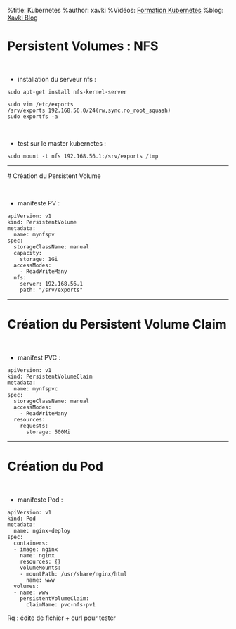 %title: Kubernetes 
%author: xavki
%Vidéos: [Formation Kubernetes](https://www.youtube.com/playlist?list=PLn6POgpklwWqfzaosSgX2XEKpse5VY2v5)
%blog: [Xavki Blog](https://xavki.blog)

# Persistent Volumes : NFS


<br>

* installation du serveur nfs :

```
sudo apt-get install nfs-kernel-server
```

```
sudo vim /etc/exports
/srv/exports 192.168.56.0/24(rw,sync,no_root_squash)
sudo exportfs -a
```

<br>

* test sur le master kubernetes :

```
sudo mount -t nfs 192.168.56.1:/srv/exports /tmp
```


-----------------------------------------------------------

# Création du Persistent Volume


<br>

* manifeste PV :

```
apiVersion: v1
kind: PersistentVolume
metadata:
  name: mynfspv
spec:
  storageClassName: manual
  capacity:
    storage: 1Gi
  accessModes:
    - ReadWriteMany
  nfs:
    server: 192.168.56.1
    path: "/srv/exports"
```

-----------------------------------------------------------

# Création du Persistent Volume Claim


<br>

* manifest PVC :

```
apiVersion: v1
kind: PersistentVolumeClaim
metadata:
  name: mynfspvc
spec:
  storageClassName: manual
  accessModes:
    - ReadWriteMany
  resources:
    requests:
      storage: 500Mi
```

---------------------------------------------------------

# Création du Pod


<br>

* manifeste Pod :

```
apiVersion: v1
kind: Pod
metadata:
  name: nginx-deploy
spec:
  containers:
  - image: nginx
    name: nginx
    resources: {}
    volumeMounts:
    - mountPath: /usr/share/nginx/html
      name: www
  volumes:
  - name: www
    persistentVolumeClaim:
      claimName: pvc-nfs-pv1
```

Rq : édite de fichier + curl pour tester
